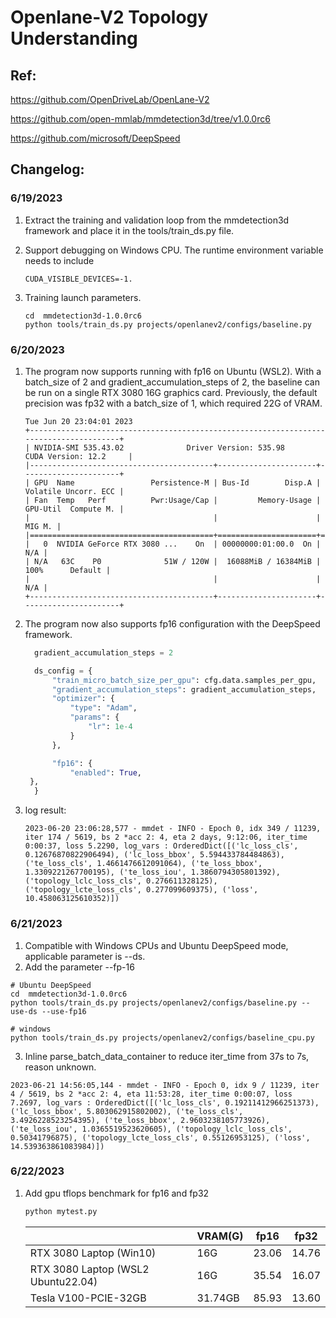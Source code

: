 # Openlane-V2 Topology Understanding
## Ref:

https://github.com/OpenDriveLab/OpenLane-V2

https://github.com/open-mmlab/mmdetection3d/tree/v1.0.0rc6

https://github.com/microsoft/DeepSpeed

## Changelog:

### 6/19/2023

1. Extract the training and validation loop from the mmdetection3d framework and place it in the tools/train_ds.py file.

2. Support debugging on Windows CPU. The runtime environment variable needs to include 
   ```shell
   CUDA_VISIBLE_DEVICES=-1.
   ```

3. Training launch parameters.

   ```shell
   cd  mmdetection3d-1.0.0rc6
   python tools/train_ds.py projects/openlanev2/configs/baseline.py
   ```

### 6/20/2023

1.  The program now supports running with  fp16 on Ubuntu (WSL2). With a batch_size of 2 and gradient_accumulation_steps of 2, the baseline can be run on a single RTX 3080 16G graphics card. Previously, the default precision was fp32 with a batch_size of 1, which required 22G of VRAM.

    ```
    Tue Jun 20 23:04:01 2023
    +---------------------------------------------------------------------------------------+
    | NVIDIA-SMI 535.43.02              Driver Version: 535.98       CUDA Version: 12.2     |
    |-----------------------------------------+----------------------+----------------------+
    | GPU  Name                 Persistence-M | Bus-Id        Disp.A | Volatile Uncorr. ECC |
    | Fan  Temp   Perf          Pwr:Usage/Cap |         Memory-Usage | GPU-Util  Compute M. |
    |                                         |                      |               MIG M. |
    |=========================================+======================+======================|
    |   0  NVIDIA GeForce RTX 3080 ...    On  | 00000000:01:00.0  On |                  N/A |
    | N/A   63C    P0              51W / 120W |  16088MiB / 16384MiB |    100%      Default |
    |                                         |                      |                  N/A |
    +-----------------------------------------+----------------------+----------------------+
    ```


2. The program now also supports fp16 configuration with the DeepSpeed framework.

     ```python
       gradient_accumulation_steps = 2
	
       ds_config = {
           "train_micro_batch_size_per_gpu": cfg.data.samples_per_gpu,
           "gradient_accumulation_steps": gradient_accumulation_steps,
           "optimizer": {
               "type": "Adam",
               "params": {
                   "lr": 1e-4
               }
           },
	
           "fp16": {
               "enabled": True,    
      },
       }
	```


3. log result:

    ```
    2023-06-20 23:06:28,577 - mmdet - INFO - Epoch 0, idx 349 / 11239, iter 174 / 5619, bs 2 *acc 2: 4, eta 2 days, 9:12:06, iter_time 0:00:37, loss 5.2290, log_vars : OrderedDict([('lc_loss_cls', 0.12676870822906494), ('lc_loss_bbox', 5.594433784484863), ('te_loss_cls', 1.4661476612091064), ('te_loss_bbox', 1.3309221267700195), ('te_loss_iou', 1.3860794305801392), ('topology_lclc_loss_cls', 0.276611328125), ('topology_lcte_loss_cls', 0.277099609375), ('loss', 10.458063125610352)])
    ```



### 6/21/2023

1. Compatible with Windows CPUs and Ubuntu DeepSpeed mode, applicable parameter is --ds.
2. Add the parameter --fp-16

```shell
# Ubuntu DeepSpeed
cd  mmdetection3d-1.0.0rc6
python tools/train_ds.py projects/openlanev2/configs/baseline.py --use-ds --use-fp16

# windows
python tools/train_ds.py projects/openlanev2/configs/baseline_cpu.py
```



3. Inline parse_batch_data_container to reduce iter_time from 37s to 7s, reason unknown.

```
2023-06-21 14:56:05,144 - mmdet - INFO - Epoch 0, idx 9 / 11239, iter 4 / 5619, bs 2 *acc 2: 4, eta 11:53:28, iter_time 0:00:07, loss 7.2697, log_vars : OrderedDict([('lc_loss_cls', 0.19211412966251373), ('lc_loss_bbox', 5.803062915802002), ('te_loss_cls', 3.4926228523254395), ('te_loss_bbox', 2.9603238105773926), ('te_loss_iou', 1.0365519523620605), ('topology_lclc_loss_cls', 0.50341796875), ('topology_lcte_loss_cls', 0.55126953125), ('loss', 14.539363861083984)])
```

### 6/22/2023

1. Add gpu tflops benchmark for fp16 and fp32

   ```python
   python mytest.py 
   ```

   |                                    | VRAM(G) | fp16  | fp32  |
   | ---------------------------------- | ------- | ----- | ----- |
   | RTX 3080 Laptop (Win10)            | 16G     | 23.06 | 14.76 |
   | RTX 3080 Laptop (WSL2 Ubuntu22.04) | 16G     | 35.54 | 16.07 |
   | Tesla V100-PCIE-32GB               | 31.74GB | 85.93 | 13.60 |

   

